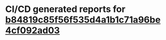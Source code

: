 # CI/CD generated reports for [b84819c85f56f535d4a1b1c71a96be4cf092ad03](https://github.com/hydephp/develop/commit/b84819c85f56f535d4a1b1c71a96be4cf092ad03)
